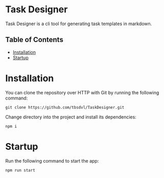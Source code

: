 # Task Designer
Task Designer is a cli tool for generating task templates in markdown.

## Table of Contents
- [Installation](#installation)
- [Startup](#startup)

# Installation
You can clone the repository over HTTP with Git by running the following command:
```
git clone https://github.com/tbsdvl/TaskDesigner.git
```

Change directory into the project and install its dependencies:
```
npm i
```

# Startup
Run the following command to start the app:
```
npm run start
```
